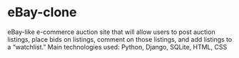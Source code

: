 # eBay-clone
eBay-like e-commerce auction site that will allow users to post auction listings, place bids on listings, comment on those listings, and add listings to a “watchlist.” 
Main technologies used: Python, Django, SQLite, HTML, CSS
